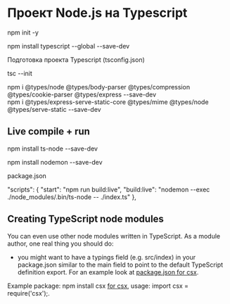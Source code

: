 Проект Node.js на Typescript
============================

npm init -y

npm install typescript --global --save-dev

Подготовка проекта Typescript (tsconfig.json)

tsc --init

npm i @types/node @types/body-parser @types/compression @types/cookie-parser @types/express --save-dev  
npm i @types/express-serve-static-core @types/mime @types/node @types/serve-static --save-dev  


Live compile + run
------------------

npm install ts-node --save-dev

npm install nodemon --save-dev

package.json

"scripts": {
  "start": "npm run build:live",
  "build:live": "nodemon --exec ./node_modules/.bin/ts-node -- ./index.ts"
},

Creating TypeScript node modules
--------------------------------

You can even use other node modules written in TypeScript. As a module author, one real thing you should do:

- you might want to have a typings field (e.g. src/index) in your package.json similar to the main field to point to the default TypeScript definition export. For an example look at [package.json for csx](https://github.com/typestyle/csx/blob/master/package.json).

Example package: npm install csx [for csx](https://www.npmjs.com/package/csx), usage: import csx = require('csx');.
